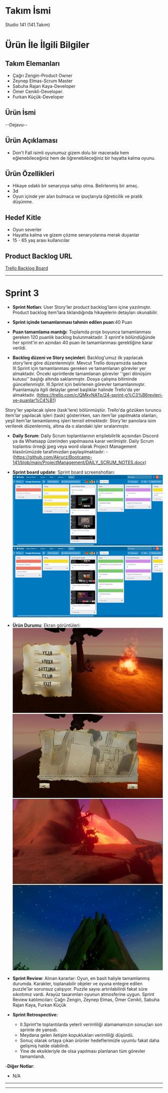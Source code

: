 # **Takım İsmi**

Studio 141 (141.Takım)

# Ürün İle İlgili Bilgiler

## Takım Elemanları

- Çağrı Zengin-Product Owner
- Zeynep Elmas-Scrum Master
- Sabuha Rajan Kaya-Developer
- Ömer Cenikli-Developer.
- Furkan Küçük-Developer


## Ürün İsmi

--Dejavu--

## Ürün Açıklaması

- Don't Fall isimli oyunumuz gizem dolu bir macerada  hem eğlenebileceğiniz hem de öğrenebileceğiniz bir hayatta kalma oyunu. 

## Ürün Özellikleri

- Hikaye odaklı bir senaryoya sahip olma. Belirlenmiş bir amaç.
- 3d
- Oyun içinde yer alan bulmaca ve ipuçlarıyla öğreticilik ve pratik düşünme.

## Hedef Kitle

- Oyun severler
- Hayatta kalma ve gizem çözme senaryolarına merak duyanlar
- 15 - 65 yaş arası kullanıcılar

## Product Backlog URL

[Trello Backlog Board](https://trello.com/invite/b/AmiABGTZ/3b945bf5d74defd558fc533a59d38c9b/google-bootcamp)

---

# Sprint 3

- **Sprint Notları**: User Story'ler product backlog'ların içine yazılmıştır. Product backlog item'lara tıklandığında hikayelerin detayları okunabilir.

- **Sprint içinde tamamlanması tahmin edilen puan**:40 Puan

- **Puan tamamlama mantığı**: Toplamda proje boyunca tamamlanması gereken 120 puanlık backlog bulunmaktadır. 3 sprint'e bölündüğünde her sprint'in en azından 40 puan ile tamamlanması gerektiğine karar verildi.

- **Backlog düzeni ve Story seçimleri**: Backlog'umuz ilk yapılacak story'lere göre düzenlenmiştir. Mevcut Trello dosyamızda sadece III.Sprint için tamamlanması gereken ve tamamlanan görevler yer almaktadır. Önceki sprintlerde tamamlanan görevler ''geri dönüşüm kutusu'' başlığı altında saklanmıştır. Dosya çalışma bitiminde güncellenmiştir. III.Sprint için belirlenen görevler tamamlanmıştır. Puanlamayla ilgili detaylar genel başlıklar halinde Trello'da yer almaktadır. (https://trello.com/c/QMkyNATp/24-sprint-g%C3%B6revleri-ve-puanlar%C4%B1)

Story'ler yapılacak işlere (task'lere) bölünmüştür. Trello'da gözüken turuncu item'lar yapılacak işleri (task) gösterirken, sarı item'lar yapılmakta olanları, yeşil item'lar tamamlanmış işleri temsil etmektedir. Story'ler panolara isim verilerek düzenlenmiş, altına da o alandaki işler sıralanmıştır.

- **Daily Scrum**: Daily Scrum toplantılarının erişilebilirlik açısından Discord ya da Whatsapp üzerinden yapılmasına karar verilmiştir. Daily Scrum toplantısı örneği jpeg veya word olarak Project Management klasörümüzde tarafımızdan paylaşılmaktadır: 
-(https://github.com/Akrurz/Bootcamp-141/blob/main/ProjectManagement/DAILY_SCRUM_NOTES.docx) 

- **Sprint board update**: Sprint board screenshotları: 
![Backlog 1](https://github.com/Akrurz/Bootcamp-141/blob/main/ProjectManagement/sonsprint%20backlog1.png)
![Backlog 2](https://github.com/Akrurz/Bootcamp-141/blob/main/ProjectManagement/sonsprint%20backlog2.png)

- **Ürün Durumu**: Ekran görüntüleri:
  ![Screenshot 1](https://github.com/Akrurz/Bootcamp-141/blob/main/ProjectManagement/product1.png)
  ![Screenshot 2](https://github.com/Akrurz/Bootcamp-141/blob/main/ProjectManagement/product2.png)
  ![Screenshot 3](https://github.com/Akrurz/Bootcamp-141/blob/main/ProjectManagement/product3.JPG)
  ![Screenshot 4](https://github.com/Akrurz/Bootcamp-141/blob/main/ProjectManagement/product4.JPG)
 
- **Sprint Review**: 
Alınan kararlar: Oyun, en basit haliyle tamamlanmış durumda. Karakter, toplanabilir objeler ve oyuna entegre edilen puzzle'lar sorunsuz çalışıyor. Puzzle sayısı artırılabilirdi fakat süre sıkıntımız vardı. Arayüz tasarımları oyunun atmosferine uygun.
Sprint Review katılımcıları: Çağrı Zengin, Zeynep Elmas, Ömer Cenikli, Sabuha Rajan Kaya, Furkan Küçük

- **Sprint Retrospective:**
  - II.Sprint'te toplantılarda yeterli verimliliği alamamamızın sonuçları son sprinte de yansıdı.
  - Meydana gelen iletişim kopuklukları verimliliği düşürdü.
  - Sonuç olarak ortaya çıkan ürünler hedeflerimizle uyumlu fakat daha gelişmiş halde olabilirdi.
  - Yine de eksikleriyle de olsa yapılması planlanan tüm görevler tamamlandı.

-**Diğer Notlar**:
- N/A

---

---

